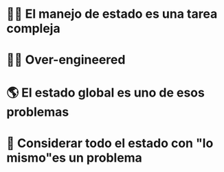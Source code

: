 

# 🏋️‍♂️ El manejo de estado es una tarea compleja



# 👷‍♀️ Over-engineered



# 🌎 El estado global es uno de esos problemas



# 🔴 Considerar todo el estado con "lo mismo"es un problema